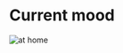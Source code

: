 # Current mood

![at home](https://image.freepik.com/free-vector/stay-home-concept_52683-35422.jpg)
